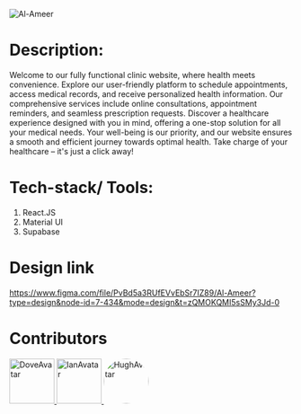 ![Al-Ameer](https://github.com/dovecancode/al-ameer/assets/143063497/d577a851-2f3b-4075-98a2-30f13c8d52ed)

# Description:

Welcome to our fully functional clinic website, where health meets convenience. Explore our user-friendly platform to schedule appointments, access medical records, and receive personalized health information. Our comprehensive services include online consultations, appointment reminders, and seamless prescription requests. Discover a healthcare experience designed with you in mind, offering a one-stop solution for all your medical needs. Your well-being is our priority, and our website ensures a smooth and efficient journey towards optimal health. Take charge of your healthcare – it's just a click away!

# Tech-stack/ Tools:

1. React.JS
2. Material UI
3. Supabase

# Design link

https://www.figma.com/file/PvBd5a3RUfEVvEbSr7IZ89/Al-Ameer?type=design&node-id=7-434&mode=design&t=zQMOKQMI5sSMy3Jd-0

# Contributors

<div>
    <a href="https://github.com/dovecancode">
        <img src="https://avatars.githubusercontent.com/u/142895411?v=4" alt="DoveAvatar" width="80" height="80">
    <a>
    <a href="https://github.com/IanPrinceD">
        <img src="https://avatars.githubusercontent.com/u/110381485?v=4" alt="IanAvatar" width="80" height="80">
    <a>
    <a href="https://github.com/HughOwenPanopio">
        <img src="https://avatars.githubusercontent.com/u/143063497?v=4" alt="HughAvatar" width="80" height="80" style="border-radius: 50%">
    <a>
</div>
